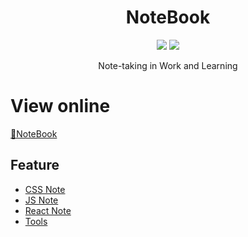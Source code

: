 <p align="center">
    <h1 align="center">NoteBook</h1>
    <p align="center">
    <img src='https://img.shields.io/travis/jolylai/notebook.svg'>
    <img src='https://img.shields.io/github/license/jolylai/notebook.svg'>
    </p>
    <p align="center">
        Note-taking in Work and Learning<br>
    </p>
</p>

# View online

[📝NoteBook](https://jolylai.github.io/notebook/)

## Feature

- [CSS Note](https://jolylai.github.io/notebook/css/)
- [JS Note](https://jolylai.github.io/notebook/javascript/)
- [React Note](https://jolylai.github.io/notebook/react/)
- [Tools](https://jolylai.github.io/notebook/tools/)
